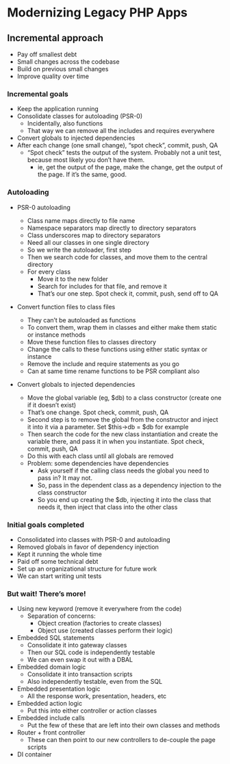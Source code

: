 # Modernizing Legacy PHP Apps

## Incremental approach
- Pay off smallest debt
- Small changes across the codebase
- Build on previous small changes
- Improve quality over time

### Incremental goals
- Keep the application running
- Consolidate classes for autoloading (PSR-0)
  - Incidentally, also functions
  - That way we can remove all the includes and requires everywhere
- Convert globals to injected dependencies
- After each change (one small change), “spot check”, commit, push, QA
  - “Spot check” tests the output of the system. Probably not a unit test, because most likely you don’t have them.
    - ie, get the output of the page, make the change, get the output of the page. If it’s the same, good.

### Autoloading
- PSR-0 autoloading
  - Class name maps directly to file name
  - Namespace separators map directly to directory separators
  - Class underscores map to directory separators
  - Need all our classes in one single directory
  - So we write the autoloader, first step
  - Then we search code for classes, and move them to the central directory
  - For every class
    - Move it to the new folder
    - Search for includes for that file, and remove it
    - That’s our one step. Spot check it, commit, push, send off to QA

- Convert function files to class files
  - They can’t be autoloaded as functions
  - To convert them, wrap them in classes and either make them static or instance methods
  - Move these function files to classes directory
  - Change the calls to these functions using either static syntax or instance
  - Remove the include and require statements as you go
  - Can at same time rename functions to be PSR compliant also

- Convert globals to injected dependencies
  - Move the global variable (eg, $db) to a class constructor (create one if it doesn’t exist)
  - That’s one change. Spot check, commit, push, QA
  - Second step is to remove the global from the constructor and inject it into it via a parameter. Set $this->db = $db for example
  - Then search the code for the new class instantiation and create the variable there, and pass it in when you instantiate. Spot check, commit, push, QA
  - Do this with each class until all globals are removed
  - Problem: some dependencies have dependencies
    - Ask yourself if the calling class needs the global you need to pass in? It may not.
    - So, pass in the dependent class as a dependency injection to the class constructor
    - So you end up creating the $db, injecting it into the class that needs it, then inject that class into the other class

### Initial goals completed
- Consolidated into classes with PSR-0 and autoloading
- Removed globals in favor of dependency injection 
- Kept it running the whole time
- Paid off some technical debt
- Set up an organizational structure for future work
- We can start writing unit tests

### But wait! There’s more!
- Using new keyword (remove it everywhere from the code)
  - Separation of concerns:
    - Object creation (factories to create classes)
    - Object use (created classes perform their logic)
- Embedded SQL statements
  - Consolidate it into gateway classes
  - Then our SQL code is independently testable
  - We can even swap it out with a DBAL
- Embedded domain logic
  - Consolidate it into transaction scripts
  - Also independently testable, even from the SQL
- Embedded presentation logic
  - All the response work, presentation, headers, etc
- Embedded action logic
  - Put this into either controller or action classes
- Embedded include calls
  - Put the few of these that are left into their own classes and methods
- Router + front controller
  - These can then point to our new controllers to de-couple the page scripts
- DI container
